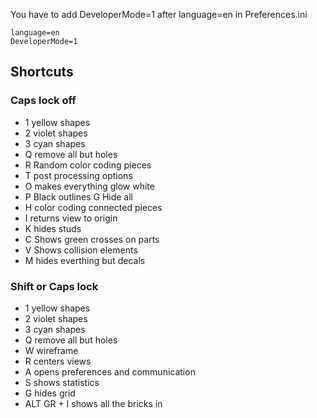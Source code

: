 You have to add DeveloperMode=1 after language=en in Preferences.ini

```
language=en
DeveloperMode=1
```

## Shortcuts

### Caps lock off 
* 1 yellow shapes
* 2 violet shapes 
* 3 cyan shapes 
* Q remove all but holes 
* R Random color coding pieces 
* T post processing options 
* O makes everything glow white 
* P Black outlines G Hide all 
* H color coding connected pieces 
* I returns view to origin 
* K hides studs 
* C Shows green crosses on parts 
* V Shows collision elements 
* M hides everthing but decals 

### Shift or Caps lock 
* 1 yellow shapes 
* 2 violet shapes
* 3 cyan shapes 
* Q remove all but holes 
* W wireframe
* R centers views 
* A opens preferences and communication 
* S shows statistics 
* G hides grid 
* ALT GR + I shows all the bricks in 




